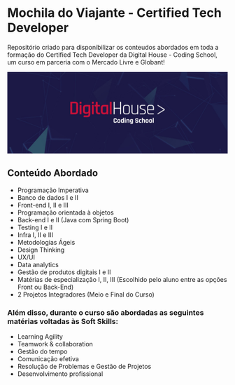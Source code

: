 # Mochila do Viajante - Certified Tech Developer
Repositório criado para disponibilizar os conteudos abordados em toda a formação do Certified Tech Developer da Digital House - Coding School, um curso em parceria com o Mercado Livre e Globant!

![Imagem Digital House](https://github.com/k3n3dfelix/mochilaviajante/blob/main/Digital-House.jpg)

## Conteúdo Abordado
- Programação Imperativa
- Banco de dados I e II
- Front-end I, II e III
- Programação orientada à objetos
- Back-end I e II (Java com Spring Boot)
- Testing I e II
- Infra I, II e III
- Metodologias Ágeis
- Design Thinking
- UX/UI
- Data analytics
- Gestão de produtos digitais I e II
- Matérias de especialização I, II, III (Escolhido pelo aluno entre as opções Front ou Back-End)
- 2 Projetos Integradores (Meio e Final do Curso)

### Além disso, durante o curso são abordadas as seguintes matérias voltadas às Soft Skills:
- Learning Agility
- Teamwork & collaboration
- Gestão do tempo
- Comunicação efetiva
- Resolução de Problemas e Gestão de Projetos
- Desenvolvimento profissional
